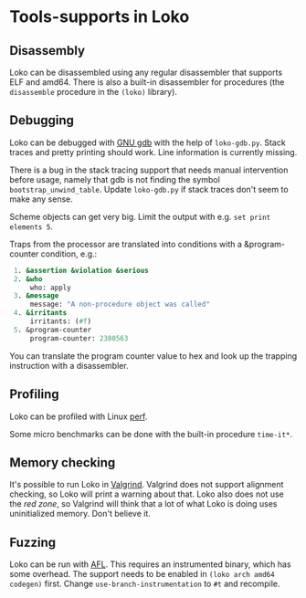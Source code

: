 # Tools-supports in Loko

## Disassembly

Loko can be disassembled using any regular disassembler that supports
ELF and amd64. There is also a built-in disassembler for procedures
(the `disassemble` procedure in the `(loko)` library).

## Debugging

Loko can be debugged with [GNU gdb][gdb] with the help of
`loko-gdb.py`. Stack traces and pretty printing should work. Line
information is currently missing.

There is a bug in the stack tracing support that needs manual
intervention before usage, namely that gdb is not finding the symbol
`bootstrap_unwind_table`. Update `loko-gdb.py` if stack traces don't
seem to make any sense.

Scheme objects can get very big. Limit the output with e.g. `set print
elements 5`.

Traps from the processor are translated into conditions with a
&program-counter condition, e.g.:

```scheme
 1. &assertion &violation &serious
 2. &who
     who: apply
 3. &message
     message: "A non-procedure object was called"
 4. &irritants
     irritants: (#f)
 5. &program-counter
     program-counter: 2380563
```

You can translate the program counter value to hex and look up the
trapping instruction with a disassembler.

 [gdb]: https://www.gnu.org/software/gdb/

## Profiling

Loko can be profiled with Linux [perf][perf].

 [perf]: https://perf.wiki.kernel.org/index.php/Main_Page

Some micro benchmarks can be done with the built-in procedure
`time-it*`.

## Memory checking

It's possible to run Loko in [Valgrind][valgrind]. Valgrind does not
support alignment checking, so Loko will print a warning about that.
Loko also does not use the *red zone*, so Valgrind will think that a
lot of what Loko is doing uses uninitialized memory. Don't believe it.

 [valgrind]: http://valgrind.org/

## Fuzzing

Loko can be run with [AFL][afl]. This requires an instrumented binary,
which has some overhead. The support needs to be enabled in `(loko
arch amd64 codegen)` first. Change `use-branch-instrumentation` to
`#t` and recompile.

 [afl]: http://lcamtuf.coredump.cx/afl/
